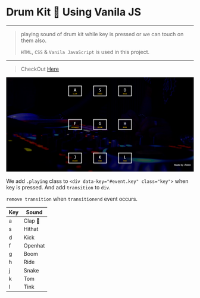 # Drum Kit 🥁 Using Vanila JS

---

> playing sound of drum kit while key is pressed or we can touch on them also.
>
> `HTML`, `CSS` & `Vanila JavaScript` is used in this project.

---

> CheckOut [Here](https://robinsingh1912.github.io/Drum-kit-js/ "website")

![image](/images/JS-Drum-Kit.png)

We add `.playing` class to `<div data-key="#event.key" class="key">` when key is pressed. And add `transition` to `div`.

`remove transition` when `transitionend` event occurs.

| Key | Sound   |
|-----|---------|
| a   | Clap 👏 |
| s   | Hithat  |
| d   | Kick    |
| f   | Openhat |
| g   | Boom    |
| h   | Ride    |
| j   | Snake   |
| k   | Tom     |
| l   | Tink    |

